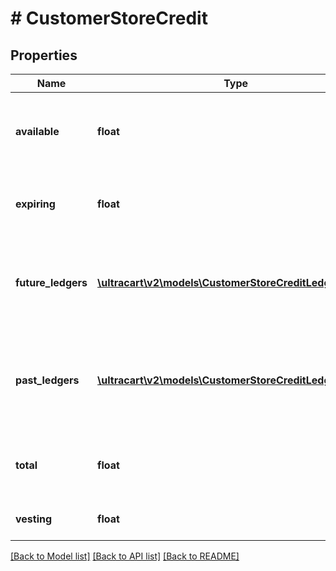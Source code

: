 # # CustomerStoreCredit

## Properties

Name | Type | Description | Notes
------------ | ------------- | ------------- | -------------
**available** | **float** | Available store credit which is defined as unused and vested | [optional]
**expiring** | **float** | Amount of store credit expiring within 30 days | [optional]
**future_ledgers** | [**\ultracart\v2\models\CustomerStoreCreditLedgerEntry[]**](CustomerStoreCreditLedgerEntry.md) | Array of future ledger entries including expiring entries | [optional]
**past_ledgers** | [**\ultracart\v2\models\CustomerStoreCreditLedgerEntry[]**](CustomerStoreCreditLedgerEntry.md) | Array of past ledger entries including accrual, usage, and expiring entries | [optional]
**total** | **float** | Total lifetime store credit for this customer. | [optional]
**vesting** | **float** | Amount of store credit vesting | [optional]

[[Back to Model list]](../../README.md#models) [[Back to API list]](../../README.md#endpoints) [[Back to README]](../../README.md)
